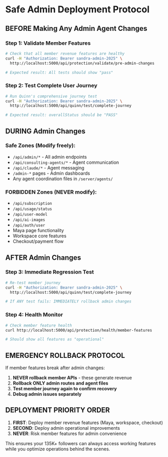 # Safe Admin Deployment Protocol

## BEFORE Making Any Admin Agent Changes

### Step 1: Validate Member Features
```bash
# Check that all member revenue features are healthy
curl -H "Authorization: Bearer sandra-admin-2025" \
  http://localhost:5000/api/protection/validate/pre-admin-changes

# Expected result: All tests should show "pass"
```

### Step 2: Test Complete User Journey  
```bash
# Run Quinn's comprehensive journey test
curl -H "Authorization: Bearer sandra-admin-2025" \
  http://localhost:5000/api/quinn/test/complete-journey

# Expected result: overallStatus should be "PASS"
```

## DURING Admin Changes

### Safe Zones (Modify freely):
- `/api/admin/*` - All admin endpoints
- `/api/consulting-agents/*` - Agent communication  
- `/api/claude/*` - Agent messaging
- `/admin-*` pages - Admin dashboards
- Any agent coordination files in `/server/agents/`

### FORBIDDEN Zones (NEVER modify):
- `/api/subscription` 
- `/api/usage/status`
- `/api/user-model` 
- `/api/ai-images`
- `/api/auth/user`
- Maya page functionality
- Workspace core features
- Checkout/payment flow

## AFTER Admin Changes

### Step 3: Immediate Regression Test
```bash
# Re-test member journey
curl -H "Authorization: Bearer sandra-admin-2025" \
  http://localhost:5000/api/quinn/test/complete-journey

# If ANY test fails: IMMEDIATELY rollback admin changes
```

### Step 4: Health Monitor
```bash
# Check member feature health
curl http://localhost:5000/api/protection/health/member-features

# Should show all features as "operational"
```

## EMERGENCY ROLLBACK PROTOCOL

If member features break after admin changes:

1. **NEVER rollback member APIs** - these generate revenue
2. **Rollback ONLY admin routes and agent files**  
3. **Test member journey again to confirm recovery**
4. **Debug admin issues separately**

## DEPLOYMENT PRIORITY ORDER

1. **FIRST**: Deploy member revenue features (Maya, workspace, checkout)
2. **SECOND**: Deploy admin operational improvements
3. **NEVER**: Risk member features for admin convenience

This ensures your 135K+ followers can always access working features while you optimize operations behind the scenes.